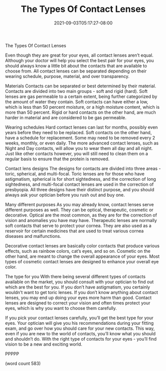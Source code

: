 ﻿---
title: "The Types Of Contact Lenses"
date: 2021-09-03T05:17:27-08:00
description: "Contact Lenses Tips for Web Success"
featured_image: "/images/Contact Lenses.jpg"
tags: ["Contact Lenses"]
---

The Types Of Contact Lenses

Even though they are great for your eyes, all contact lenses aren’t equal.  Although your doctor will help you select the best pair for your eyes, you should always know a little bit about the contacts that are available to choose from.  All contact lenses can be separated depending on their wearing schedule, purpose, material, and over transparency.

Materials
Contacts can be separated or best determined by their material.  Contacts are divided into two main groups - soft and rigid (hard).  Soft lenses are gas permeable to a certain extent, being further categorized by the amount of water they contain.  Soft contacts can have either a low, which is less than 50 percent moisture, or a high moisture content, which is more than 50 percent.  Rigid or hard contacts on the other hand, are much harder in material and are considered to be gas permeable.

Wearing schedules
Hard contact lenses can last for months, possibly even years before they need to be replaced.  Soft contacts on the other hand, have a schedule for replacement.  Some may need to be removed every 2 weeks, monthly, or even daily.  The more advanced contact lenses, such as Night and Day contacts, will allow you to wear them all day and all night.  Just like other contacts however, you will still need to clean them on a regular basis to ensure that the protein is removed.

Contact lens designs
The designs for contacts are divided into three areas - toric, spherical, and multi-focal.  Toric lenses are for those who have astigmatism, spherical is for short sightedness, and the correction of long sightedness, and multi-focal contact lenses are used in the correction of presbyopia.  All three designs have their distinct purpose, and you should always ask your optician before you rush out and buy one.

Many different purposes
As you may already know, contact lenses serve different purposes as well.  They can be optical, therapeutic, cosmetic or decorative.  Optical are the most common, as they are for the correction of vision and anomalies you have may have.  Therapeutic lenses are normally soft contacts that serve to protect your cornea.  They are also used as a reservoir for certain medicines that are used to treat various cornea diseases and malfunctions.

Decorative contact lenses are basically color contacts that produce various effects, such as rainbow colors, cat’s eyes, and so on.  Cosmetic on the other hand, are meant to change the overall appearance of your eyes.  Most types of cosmetic contact lenses are designed to enhance your overall eye color.

The type for you
With there being several different types of contacts available on the market, you should consult with your optician to find out which are the best for you.  If you don’t have astigmatism, you certainly wouldn’t want to get toric lenses.  If you don’t know anything about contact lenses, you may end up doing your eyes more harm than good.  Contact lenses are designed to correct your vision and often times protect your eyes, which is why you want to choose them carefully.

If you pick your contact lenses carefully, you’ll get the best type for your eyes.  Your optician will give you his recommendations during your fitting exam, and go over how you should care for your new contacts.  This way, even if you are new to the world of contacts, you’ll know what you should and shouldn’t do.  With the right type of contacts for your eyes - you’ll find vision to be a new and exciting world.

PPPPP

(word count 583)
